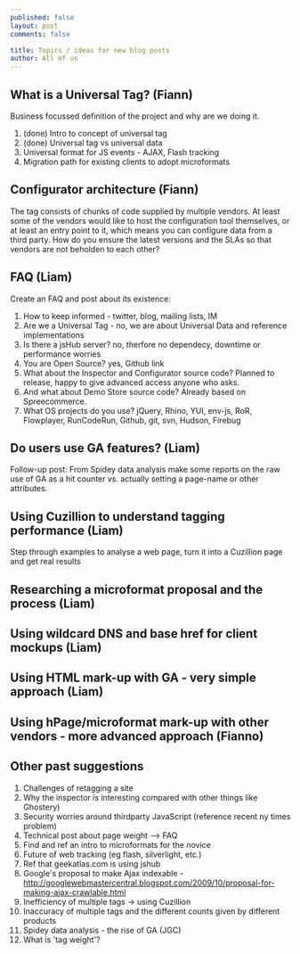 ```yaml
---
published: false
layout: post
comments: false

title: Topics / ideas for new blog posts
author: All of us
--- 
```


## What is a Universal Tag? (Fiann)
Business focussed definition of the project and why are we doing it.
 1. (done) Intro to concept of universal tag
 2. (done) Universal tag vs universal data
 3. Universal format for JS events - AJAX, Flash tracking
 4. Migration path for existing clients to adopt microformats

## Configurator architecture (Fiann)
The tag consists of chunks of code supplied by multiple vendors. At least some of the vendors would like to host the configuration tool themselves, or at least an entry point to it, which means you can configure data from a third party. How do you ensure the latest versions and the SLAs so that vendors are not beholden to each other?

## FAQ (Liam)
Create an FAQ and post about its existence:
 1. How to keep informed - twitter, blog, mailing lists, IM
 2. Are we a Universal Tag - no, we are about Universal Data and reference implementations
 3. Is there a jsHub server? no, therfore no dependecy, downtime or performance worries
 4. You are Open Source? yes, Github link
 5. What about the Inspector and Configurator source code? Planned to release, happy to give advanced access anyone who asks.
 6. And what about Demo Store source code? Already based on Spreecommerce.
 7. What OS projects do you use? jQuery, Rhino, YUI, env-js, RoR, Flowplayer, RunCodeRun, Github, git, svn, Hudson, Firebug

## Do users use GA features? (Liam)
Follow-up post: From Spidey data analysis make some reports on the raw use of GA as a hit counter vs. actually setting a page-name or other attributes.

## Using Cuzillion to understand tagging performance (Liam)
Step through examples to analyse a web page, turn it into a Cuzillion page and get real results

## Researching a microformat proposal and the process (Liam)
## Using wildcard DNS and base href for client mockups (Liam)
## Using HTML mark-up with GA - very simple approach (Liam)
## Using hPage/microformat mark-up with other vendors - more advanced approach (Fianno)

## Other past suggestions

 1. Challenges of retagging a site
 2. Why the inspector is interesting compared with other things like Ghostery)
 3. Security worries around thirdparty JavaScript (reference recent ny times problem) 
 4. Technical post about page weight --> FAQ
 5. Find and ref an intro to microformats for the novice
 6. Future of web tracking (eg flash, silverlight, etc.)
 7. Ref that geekatlas.com is using jshub
 8. Google's proposal to make Ajax indexable - http://googlewebmastercentral.blogspot.com/2009/10/proposal-for-making-ajax-crawlable.html
 9. Inefficiency of multiple tags -> using Cuzillion
 10. Inaccuracy of multiple tags and the different counts given by different products
 11. Spidey data analysis - the rise of GA (JGC)
 13. What is 'tag weight'?